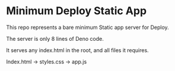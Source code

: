 # Minimum Deploy Static App

This repo represents a bare minimum Static app server for Deploy.

The server is only 8 lines of Deno code.

It serves any index.html in the root, and all files it requires.

Index.html -> styles.css -> app.js
